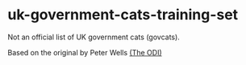 # uk-government-cats-training-set

Not an official list of UK government cats (govcats).

Based on the original by Peter Wells [(The ODI)](https://peterkwells.github.io/uk-government-cats/)
